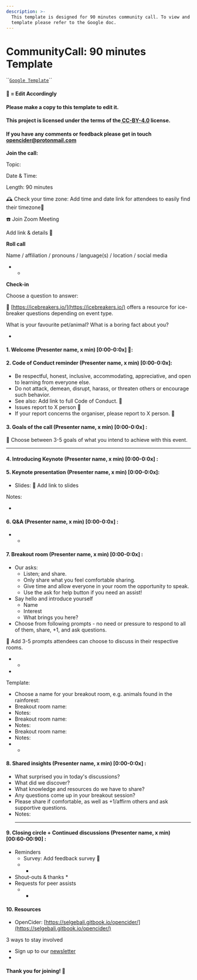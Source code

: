```yaml
---
description: >-
  This template is designed for 90 minutes community call. To view and copy this
  template please refer to the Google doc.
---
```


# CommunityCall: 90 minutes Template

\`\`[`Google Template`](https://docs.google.com/document/d/13G_SuFTe5qfo9BUHAzfSwegKMJwGhnsBNBgxPwrgznA/edit?usp=sharing)\`\`

#### 📍 = Edit Accordingly <a id="docs-internal-guid-42b57580-7fff-218c-b41e-2e68ee1751f3"></a>

#### Please make a copy to this template to edit it. 

#### This project is licensed under the terms of the[ CC-BY-4.0](https://choosealicense.com/licenses/cc-by-4.0/) license.

#### If you have any comments or feedback please get in touch [opencider@protonmail.com](mailto:opencider@protonmail.com)

**Join the call:** 

Topic: 

Date & Time: 

Length: 90 minutes  


🕰 Check your time zone: Add time and date link for attendees to easily find their timezone📍  


☎️ Join Zoom Meeting

Add link & details 📍  


**Roll call**

Name / affiliation / pronouns / language\(s\) / location / social media

* * 
**Check-in**

Choose a question to answer: 

📍 [https://icebreakers.io/](https://icebreakers.io/) offers a resource for ice-breaker questions depending on event type. 

What is your favourite pet/animal? What is a boring fact about you?

* 
#### 1. Welcome \(Presenter name, x min\) \[0:00-0:0x\] 📍:

#### 2. Code of Conduct reminder  \(Presenter name, x min\) \[0:00-0:0x\]:

* Be respectful, honest, inclusive, accommodating, appreciative, and open to learning from everyone else. 
* Do not attack, demean, disrupt, harass, or threaten others or encourage such behavior. 
* See also: Add link to full Code of Conduct. 📍
* Issues report to X person 📍
* If your report concerns the organiser, please report to X person. 📍

#### 3. Goals of the call \(Presenter name, x min\) \[0:00-0:0x\] :

📍  Choose between 3-5 goals of what you intend to achieve with this event. 

* * * * 
#### 4. Introducing Keynote \(Presenter name, x min\) \[0:00-0:0x\] :

#### 5. Keynote presentation \(Presenter name, x min\) \[0:00-0:0x\]: 

* Slides: 📍 Add link to slides

Notes:

* 
#### 6. Q&A \(Presenter name, x min\) \[0:00-0:0x\] :

* * 
#### 7. Breakout room \(Presenter name, x min\) \[0:00-0:0x\] :

* Our asks:
  * Listen; and share.
  * Only share what you feel comfortable sharing.
  * Give time and allow everyone in your room the opportunity to speak.
  * Use the ask for help button if you need an assist!
* Say hello and introduce yourself 
  * Name
  * Interest
  * What brings you here?
* Choose from following prompts - no need or pressure to respond to all of them, share, +1, and ask questions.

📍 Add 3-5 prompts attendees can choose to discuss in their respective rooms. 

* * 
* 
Template: 

* Choose a name for your breakout room, e.g. animals found in the rainforest: 
* Breakout room name:
* Notes:
* Breakout room name:
* Notes: 
* Breakout room name:
* Notes: 
* * 

#### 8. Shared insights \(Presenter name, x min\) \[0:00-0:0x\] :

* What surprised you in today's discussions?
* What did we discover?
* What knowledge and resources do we have to share?
* Any questions come up in your breakout session?
* Please share if comfortable, as well as +1/affirm others and ask supportive questions.
* Notes:
  * * * * * 

#### 9. Closing circle + Continued discussions \(Presenter name, x min\) \[00:60-00:90\] :

* Reminders
  * Survey: Add feedback survey 📍
  * * 
* Shout-outs & thanks
  * 
* Requests for peer assists
  * * 

#### 10. Resources

* OpenCider: [https://selgebali.gitbook.io/opencider/](https://selgebali.gitbook.io/opencider/) 

3 ways to stay involved

* Sign up to our [newsletter](https://buttondown.email/OpenCider)
* 
#### Thank you for joining! 🎉


